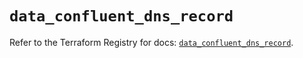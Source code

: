 # `data_confluent_dns_record`

Refer to the Terraform Registry for docs: [`data_confluent_dns_record`](https://registry.terraform.io/providers/confluentinc/confluent/2.10.0/docs/data-sources/dns_record).
